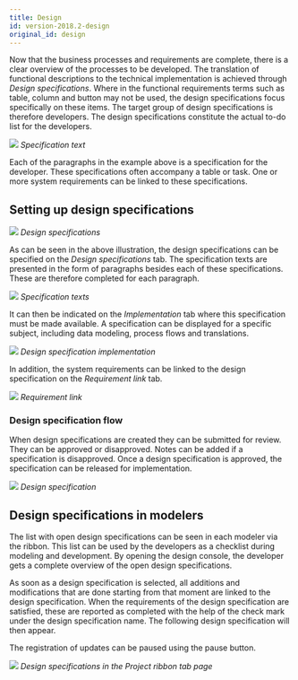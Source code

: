 ```yaml
---
title: Design
id: version-2018.2-design
original_id: design
---
```


Now that the business processes and requirements are complete, there is a clear overview of the processes to be developed. The translation of functional descriptions to the technical implementation is achieved through *Design specifications*. Where in the functional requirements terms such as table, column and button may not be used, the design specifications focus specifically on these items. The target group of design specifications is therefore developers. The design specifications constitute the actual to-do list for the developers.

![](../assets/sf/image72.png)
*Specification text*

Each of the paragraphs in the example above is a specification for the developer. These specifications often accompany a table or task. One or more system requirements can be linked to these specifications.

## Setting up design specifications

![](../assets/sf/image73.png)
*Design specifications*

As can be seen in the above illustration, the design specifications can be specified on the *Design specifications* tab. The specification texts are presented in the form of paragraphs besides each of these specifications. These are therefore completed for each paragraph.

![](../assets/sf/image74.png)
*Specification texts*

It can then be indicated on the *Implementation* tab where this specification must be made available. A specification can be displayed for a specific subject, including data modeling, process flows and translations.

![](../assets/sf/image75.png)
*Design specification implementation*

In addition, the system requirements can be linked to the design specification on the *Requirement link* tab.

![](../assets/sf/image76.png)
*Requirement link*

### Design specification flow

When design specifications are created they can be submitted for review. They can be approved or disapproved. Notes can be added if a specification is disapproved. Once a design specification is approved, the specification can be released for implementation.

![](../assets/sf/image77.png)
*Design specification*

## Design specifications in modelers

The list with open design specifications can be seen in each modeler via the ribbon. This list can be used by the developers as a checklist during modeling and development. By opening the design console, the developer gets a complete overview of the open design specifications.

As soon as a design specification is selected, all additions and modifications that are done starting from that moment are linked to the design specification. When the requirements of the design specification are satisfied, these are reported as completed with the help of the check mark under the design specification name. The following design specification will then appear.

The registration of updates can be paused using the pause button.

![](../assets/sf/image78.png)
*Design specifications in the Project ribbon tab page*

